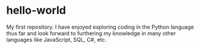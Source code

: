# hello-world
My first repository.
I have enjoyed exploring coding in the Python language thus far and look forward to furthering my knowledge in many other languages like JavaScript, SQL, C#, etc.
